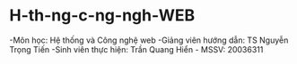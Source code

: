 # H-th-ng-c-ng-ngh-WEB
-Môn học: Hệ thống và Công nghệ web
-Giảng viên hướng dẫn: TS Nguyễn Trọng Tiến
-Sinh viên thực hiện: Trần Quang Hiển - MSSV: 20036311

